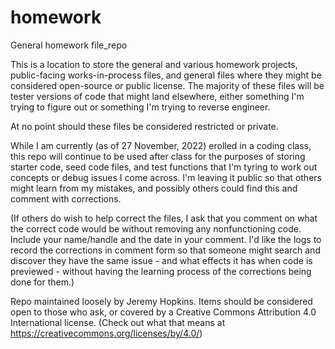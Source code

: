 # homework
General homework file_repo


This is a location to store the general and various homework projects, public-facing works-in-process files, and general 
files where they might be considered open-source or public license.  The majority of these files will be tester versions of 
code that might land elsewhere, either something I'm trying to figure out or something I'm trying to reverse engineer.

At no point should these files be considered restricted or private.

While I am currently (as of 27 November, 2022) erolled in a coding class, this repo will continue to be used after class
for the purposes of storing starter code, seed code files, and test functions that I'm tyring to work out concepts or 
debug issues I come across.  I'm leaving it public so that others might learn from my mistakes, and possibly others
could find this and comment with corrections.

(If others do wish to help correct the files, I ask that you comment on what the correct code would be without removing
any nonfunctioning code.  Include your name/handle and the date in your comment.  I'd like the logs to record the corrections
in comment form so that someone might search and discover they have the same issue - and what effects it has when code is
previewed - without having the learning process of the corrections being done for them.)

Repo maintained loosely by Jeremy Hopkins.
Items should be considered open to those who ask, or covered by a Creative Commons Attribution 4.0 International license.
(Check out what that means at https://creativecommons.org/licenses/by/4.0/)
